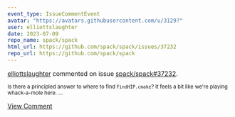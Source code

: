 ```yaml
---
event_type: IssueCommentEvent
avatar: "https://avatars.githubusercontent.com/u/3129?"
user: elliottslaughter
date: 2023-07-09
repo_name: spack/spack
html_url: https://github.com/spack/spack/issues/37232
repo_url: https://github.com/spack/spack
---
```


<a href='https://github.com/elliottslaughter' target='_blank'>elliottslaughter</a> commented on issue <a href='https://github.com/spack/spack/issues/37232' target='_blank'>spack/spack#37232</a>.

<small>Is there a principled answer to where to find `FindHIP.cmake`? It feels a bit like we're playing whack-a-mole here....</small>

<a href='https://github.com/spack/spack/issues/37232' target='_blank'>View Comment</a>